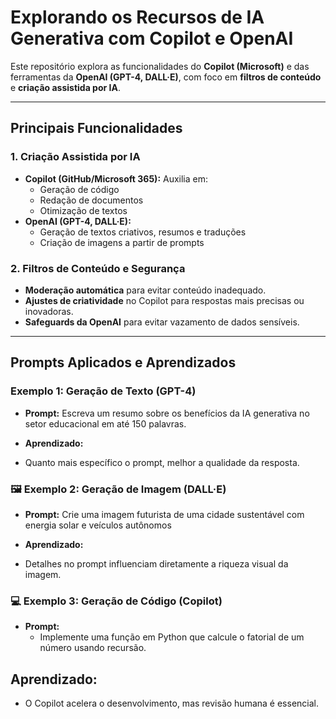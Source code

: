 # Explorando os Recursos de IA Generativa com Copilot e OpenAI  

Este repositório explora as funcionalidades do **Copilot (Microsoft)** e das ferramentas da **OpenAI (GPT-4, DALL·E)**, com foco em **filtros de conteúdo** e **criação assistida por IA**.  

---

## **Principais Funcionalidades**  

### 1. **Criação Assistida por IA**  
- **Copilot (GitHub/Microsoft 365):** Auxilia em:  
  - Geração de código  
  - Redação de documentos  
  - Otimização de textos  
- **OpenAI (GPT-4, DALL·E):**  
  - Geração de textos criativos, resumos e traduções  
  - Criação de imagens a partir de prompts  

### 2. **Filtros de Conteúdo e Segurança**  
- **Moderação automática** para evitar conteúdo inadequado.  
- **Ajustes de criatividade** no Copilot para respostas mais precisas ou inovadoras.  
- **Safeguards da OpenAI** para evitar vazamento de dados sensíveis.  

---

## **Prompts Aplicados e Aprendizados**  

### **Exemplo 1: Geração de Texto (GPT-4)**  
- **Prompt:** Escreva um resumo sobre os benefícios da IA generativa no setor educacional em até 150 palavras.

- **Aprendizado:**  
- Quanto mais específico o prompt, melhor a qualidade da resposta.  

### 🖼️ **Exemplo 2: Geração de Imagem (DALL·E)**  
- **Prompt:**  Crie uma imagem futurista de uma cidade sustentável com energia solar e veículos autônomos

- **Aprendizado:**  
- Detalhes no prompt influenciam diretamente a riqueza visual da imagem.  

### 💻 **Exemplo 3: Geração de Código (Copilot)**  
- **Prompt:**
  - Implemente uma função em Python que calcule o fatorial de um número usando recursão.

## **Aprendizado:**  

- O Copilot acelera o desenvolvimento, mas revisão humana é essencial.
